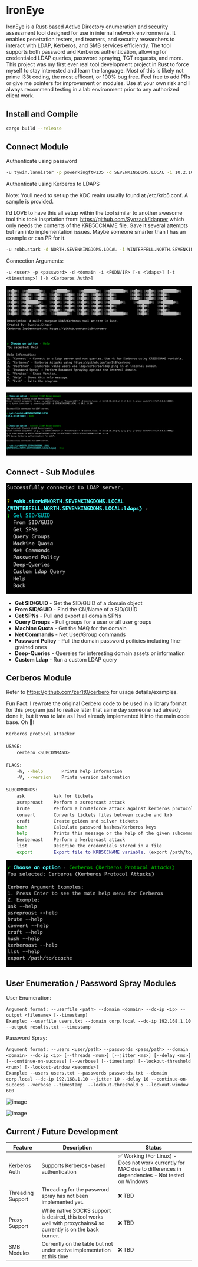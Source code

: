 # IronEye

IronEye is a Rust-based Active Directory enumeration and security assessment tool designed for use in internal network environments. It enables penetration testers, red teamers, and security researchers to interact with LDAP, Kerberos, and SMB services efficiently.
The tool supports both password and Kerberos authentication, allowing for credentialed LDAP queries, password spraying, TGT requests, and more. This project was my first ever real tool development project in Rust to force myself to stay interested and learn the language. Most of this is likely not prime l33t coding, the most efficent, or 100% bug free. Feel free to add PRs or give me pointers for improvement or modules. Use at your own risk and I always recommend testing in a lab environment prior to any authorized client work. 

## Install and Compile
```bash
cargo build --release
```

## Connect Module
Authenticate using password
```bash
-u tywin.lannister -p powerkingftw135 -d SEVENKINGDOMS.LOCAL -i 10.2.10.10
```
Authenticate using Kerberos to LDAPS

Note: Youll need to set up the KDC realm usually found at /etc/krb5.conf. A sample is provided.

I'd LOVE to have this all setup within the tool similar to another awesome tool this took inspriation from: https://github.com/Synzack/ldapper which only needs the contents of the KRB5CCNAME file. Gave it several attempts but ran into implementation issues. Maybe someone smarter than I has an example or can PR for it.  
```bash
-u robb.stark -d NORTH.SEVENKINGDOMS.LOCAL -i WINTERFELL.NORTH.SEVENKINGDOMS.LOCAL -k -s
```
Connection Arguments:
```
-u <user> -p <password> -d <domain -i <FQDN/IP> [-s <ldaps>] [-t <timestamp>] [-k <Kerberos Auth>]
```

![alt text](images/image.png)

![alt text](images/image-3.png)


## Connect - Sub Modules
![alt text](images/sub_modules.png)

- **Get SID/GUID** - Get the SID/GUID of a domain object
- **From SID/GUID** - Find the CN/Name of a SID/GUID
- **Get SPNs** - Pull and export all domain SPNs
- **Query Groups** - Pull groups for a user or all user groups
- **Machine Quota** - Get the MAQ for the domain
- **Net Commands** - Net User/Group commands
- **Password Policy** - Pull the domain password poilicies including fine-grained ones
- **Deep-Queries** - Quereies for interesting domain assets or information
- **Custom Ldap** - Run a custom LDAP query

## Cerberos Module
Refer to https://github.com/zer1t0/cerbero for usage details/examples.

Fun Fact: I rewrote the original Cerbero code to be used in a library format for this program just to realize later that same day someone had already done it, but it was to late as I had already implemented it into the main code base. Oh 🐋! 
```bash
Kerberos protocol attacker

USAGE:
    cerbero <SUBCOMMAND>

FLAGS:
    -h, --help       Prints help information
    -V, --version    Prints version information

SUBCOMMANDS:
    ask           Ask for tickets
    asreproast    Perform a asreproast attack
    brute         Perform a bruteforce attack against kerberos protocol
    convert       Converts tickets files between ccache and krb
    craft         Create golden and silver tickets
    hash          Calculate password hashes/Kerberos keys
    help          Prints this message or the help of the given subcommand(s)
    kerberoast    Perform a kerberoast attack
    list          Describe the credentials stored in a file
    export        Export file to KRB5CCNAME variable. (export /path/to/file.ccache)
```
![alt text](images/image-2.png)


## User Enumeration / Password Spray Modules
User Enumeration:
```
Argument format: --userfile <path> --domain <domain> --dc-ip <ip> --output <filename> [--timestamp]
Example: --userfile users.txt --domain corp.local --dc-ip 192.168.1.10 --output results.txt --timestamp
```

Password Spray:
```
Argument format: --users <user/path> --passwords <pass/path> --domain <domain> --dc-ip <ip> [--threads <num>] [--jitter <ms>] [--delay <ms>] [--continue-on-success] [--verbose] [--timestamp] [--lockout-threshold <num>] [--lockout-window <seconds>]
Example: --users users.txt --passwords passwords.txt --domain corp.local --dc-ip 192.168.1.10 --jitter 10 --delay 10 --continue-on-success --verbose --timestamp  --lockout-threshold 5 --lockout-window 600
```
![image](https://github.com/user-attachments/assets/17baadbe-a246-417c-96e1-61f37f5dc892)

![image](https://github.com/user-attachments/assets/688f8265-1823-4a5d-a234-da336e2ac3b1)


## Current / Future Development

| Feature           | Description                                  | Status   |
|------------------|----------------------------------|---------|
| Kerberos Auth   | Supports Kerberos-based authentication | ✅ Working (For Linux) - Does not work currently for MAC due to differences in dependencies - Not tested on Windows|
| Threading Support   | Threading for the password spray has not been implemented yet.       | ❌ TBD  |
| Proxy Support   | While native SOCKS support is desired, this tool works well with proxychains4 so currently is on the back burner.       | ❌ TBD  |
| SMB Modules | Currently on the table but not under active implementation at this time   | ❌ TBD |
